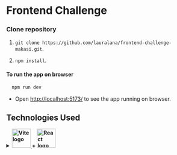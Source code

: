 # Frontend Challenge

### Clone repository

1. `git clone https://github.com/lauralana/frontend-challenge-makasi.git`.

2. `npm install`.

#### To run the app on browser

```bash
  npm run dev
```

- Open [http://localhost:5173/](http://localhost:5173/) to see the app running on browser.

<h2> Technologies Used </h2>
<details>
  <summary>
    <strong>
      <a href="https://vitejs.dev" target="_blank">
          <img src='https://miro.medium.com/v2/resize:fit:640/1*InZw9eeTPgLEanlETUStKw.png' className="logo" alt="Vite logo" style="width: 50px;"/>
       </a>
       +
      <a href="https://react.dev" target="_blank">
         <img src='https://encrypted-tbn0.gstatic.com/images?q=tbn:ANd9GcQz34OmNVyIMh1rguNfXC3MBk7Qq3DTduJVVg&s' className="logo react" alt="React logo" style="width: 50px;"/>
      </a>
    </strong>
  </summary>

<br/>

<strong>Vite + React + TypeScript</strong>

- The application was configured with Vite as the build tool because of its extremely fast startup and instant reloading during development. This provided an agile and efficient development flow, especially for React-based projects.

<strong>TypeScript</strong>

- TypeScript was chosen to provide strong typing capabilities throughout the application, ensuring more reliable code and easier collaboration in a team environment.

<strong>Mantine UI</strong>

- Mantine UI was selected for its rich set of customizable React components, which enabled rapid prototyping and ensured consistent design patterns across the application.

<strong>Axios</strong>

- Axios was integrated for handling HTTP requests due to its simplicity, promise-based API, and ability to intercept requests and responses, making it suitable for communicating with APIs like GitHub's.

<strong>@tabler/icons-react</strong>

- @tabler/icons-react was utilized for its extensive collection of high-quality icons, offering flexibility and ease of use in integrating icons across various components.

<strong>@tabler/icons-react</strong>

- @tabler/icons-react was utilized for its extensive collection of high-quality icons, offering flexibility and ease of use in integrating icons across various components.

</details>
